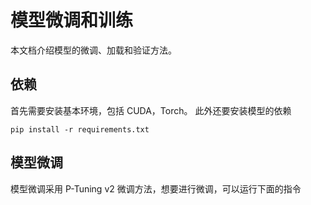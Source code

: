# 模型微调和训练

本文档介绍模型的微调、加载和验证方法。

## 依赖

首先需要安装基本环境，包括 CUDA，Torch。
此外还要安装模型的依赖

```
pip install -r requirements.txt
```

## 模型微调

模型微调采用 P-Tuning v2 微调方法，想要进行微调，可以运行下面的指令